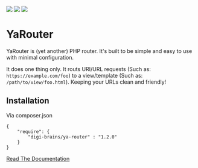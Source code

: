 ![](https://img.shields.io/github/release/digi-brains/ya-router.svg?style=flat-square)
![](https://img.shields.io/github/license/digi-brains/ya-router.svg?style=flat-square)
![](https://img.shields.io/github/issues/digi-brains/ya-router.svg?style=flat-square)

# YaRouter

YaRouter is (yet another) PHP router. It's built to be simple and easy to use with minimal configuration.

It does one thing only. It routs URI/URL requests (Such as: `https://example.com/foo`) to a view/template (Such as: `/path/to/view/foo.html`). Keeping your URLs clean and friendly!

## Installation

Via composer.json

```
{
    "require": {
        "digi-brains/ya-router" : "1.2.0"
    }
}
```

[Read The Documentation]()